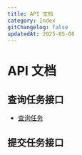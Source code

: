 ```yaml
---
title: API 文档
category: Index
gitChangelog: false
updatedAt: 2025-05-08
---
```



# API 文档


## 查询任务接口

- [查询任务](query-task-api.md)

## 提交任务接口



